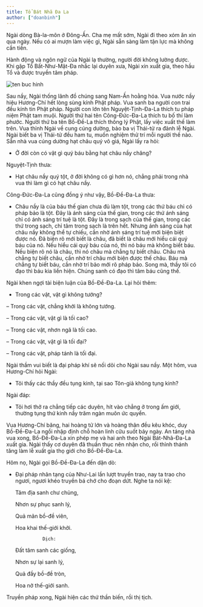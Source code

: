 ```yaml
---
title: Tổ Bát Nhã Đa La
author: ["doanbinh"]
---
```


Ngài dòng Bà-la-môn ở Đông-Ấn. Cha mẹ mất sớm, Ngài đi theo xóm ăn xin qua ngày. Nếu có ai mượn làm việc gì, Ngài sẵn sàng làm tận lực mà không cần tiền. 

Hành động và ngôn ngữ của Ngài lạ thường, người đời không lường được. Khi gặp Tổ Bất-Như-Mật-Đa nhắc lại duyên xưa, Ngài xin xuất gia, theo hầu Tổ và được truyền tâm pháp.

![ten buc hinh](http://linhsonphatgiao.com/static/2016/06/tolahaula.jpg "ten buc hinh")

Sau nầy, Ngài thống lãnh đồ chúng sang Nam-Ấn hoằng hóa. Vua nước nầy hiệu Hương-Chí hết lòng sùng kính Phật pháp. Vua sanh ba người con trai đều kính tin Phật pháp. Người con lớn tên Nguyệt-Tịnh-Đa-La thích tu pháp niệm Phật tam muội. Người thứ hai tên Công-Đức-Đa-La thích tu bố thí làm phước. Người thứ ba tên Bồ-Đề-La thích thông lý Phật, lấy việc xuất thế làm trên. Vua thỉnh Ngài về cung cúng dường, bảo ba vị Thái-tử ra đảnh lễ Ngài. Ngài biết ba vị Thái-tử đều ham tu, muốn nghiệm thử trí mỗi người thế nào. Sẵn nhà vua cúng dường hạt châu quý vô giá, Ngài lấy ra hỏi:

- Ở đời còn có vật gì quý báu bằng hạt châu nầy chăng?

Nguyệt-Tịnh thưa:

- Hạt châu nầy quý tột, ở đời không có gì hơn nó, chẳng phải trong nhà vua thì làm gì có hạt châu nầy.

Công-Đức-Đa-La cũng đồng ý như vậy, Bồ-Đề-Đa-La thưa:

- Châu nầy là của báu thế gian chưa đủ làm tột, trong các thứ báu chỉ có pháp bảo là tột. Đây là ánh sáng của thế gian, trong các thứ ánh sáng chỉ có ánh sáng trí tuệ là tột. Đây là trong sạch của thế gian, trong các thứ trong sạch, chỉ tâm trong sạch là trên hết. Nhưng ánh sáng của hạt châu nầy không thể tự chiếu, cần nhờ ánh sáng trí tuệ mới biện biệt được nó. Đã biện rõ mới biết là châu, đã biết là châu mới hiểu cái quý báu của nó. Nếu hiểu cái quý báu của nó, thì nó báu mà không biết báu. Nếu biện rõ nó là châu, thì nó châu mà chẳng tự biết châu. Châu mà chẳng tự biết châu, cần nhờ trí châu mới biện được thế châu. Báu mà chẳng tự biết báu, cần nhờ trí bảo mới rõ pháp bảo. Song mà, thầy tôi có đạo thì báu kia liền hiện. Chúng sanh có đạo thì tâm báu cũng thế.

Ngài khen ngợi tài biện luận của Bồ-Đề-Đa-La. Lại hỏi thêm:

- Trong các vật, vật gì không tướng?

– Trong các vật, chẳng khởi là không tướng.

– Trong các vật, vật gì là tối cao?

– Trong các vật, nhơn ngã là tối cao.

– Trong các vật, vật gì là tối đại?

– Trong các vật, pháp tánh là tối đại.

Ngài thầm vui biết là đại pháp khí sẽ nối dõi cho Ngài sau nầy. Một hôm, vua Hương-Chí hỏi Ngài:

- Tôi thấy các thầy đều tụng kinh, tại sao Tôn-giả không tụng kinh?

Ngài đáp:

- Tôi hơi thở ra chẳng tiếp các duyên, hít vào chẳng ở trong ấm giới, thường tụng thứ kinh nầy trăm ngàn muôn ức quyển.

Vua Hương-Chí băng, hai hoàng tử lớn và hoàng thân đều kêu khóc, duy Bồ-Đề-Đa-La ngồi nhập định chỗ hoàn linh cữu suốt bảy ngày. An táng nhà vua xong, Bồ-Đề-Đa-La xin phép mẹ và hai anh theo Ngài Bát-Nhã-Đa-La xuất gia. Ngài thấy cơ duyên đã thuần thục nên nhận cho, rồi thỉnh thánh tăng làm lễ xuất gia thọ giới cho Bồ-Đề-Đa-La.

Hôm nọ, Ngài gọi Bồ-Đề-Đa-La đến dặn dò:

- Đại pháp nhãn tạng của Như-Lai lần lượt truyền trao, nay ta trao cho ngươi, ngươi khéo truyền bá chớ cho đoạn dứt. Nghe ta nói kệ:

   Tâm địa sanh chư chủng,

   Nhơn sự phục sanh lý,

   Quả mãn bồ-đề viên,

   Hoa khai thế-giới khởi.

                Dịch:

   Đất tâm sanh các giống,

   Nhơn sự lại sanh lý,

   Quả đầy bồ-đề tròn,

   Hoa nở thế-giới sanh.

Truyền pháp xong, Ngài hiện các thứ thần biến, rồi thị tịch.